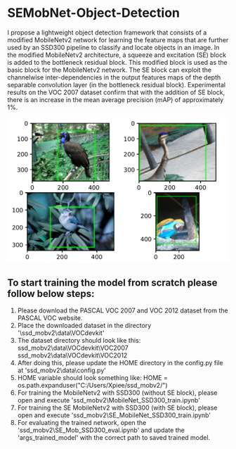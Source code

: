 # SEMobNet-Object-Detection

I propose a lightweight object detection framework that consists of a modified MobileNetv2 network for learning the feature maps that are further used by an SSD300 pipeline to classify and locate objects in an image. In the modified MobileNetv2 architecture, a squeeze and excitation (SE) block is added to the bottleneck residual block. This modified block is used as the basic block for the MobileNetv2 network. The SE block can exploit the channelwise inter-dependencies in the output features maps of the depth separable convolution layer (in the bottleneck residual block). Experimental results on the VOC 2007 dataset confirm that with the addition of SE block, there is an increase in the mean average precision (mAP) of approximately 1%.

![object detection: birds](images/birds.png)

## To start training the model from scratch please follow below steps:

1. Please download the PASCAL VOC 2007 and VOC 2012 dataset from the PASCAL VOC website.
2. Place the downloaded dataset in the directory '\ssd_mobv2\data\VOCdevkit'
3. The dataset directory should look like this:
    ssd_mobv2\data\VOCdevkit\VOC2007
    ssd_mobv2\data\VOCdevkit\VOC2012
4. After doing this, please update the HOME directory in the config.py file at 'ssd_mobv2\data\config.py'
5. HOME variable should look something like:
    HOME = os.path.expanduser("C:/Users/Xpiee/ssd_mobv2/")
6. For training the MobileNetv2 with SSD300 (without SE block), please open and execute 'ssd_mobv2\MobileNet_SSD300_train.ipynb'
7. For training the SE MobileNetv2 with SSD300 (with SE block), please open and execute 'ssd_mobv2\SE_MobileNet_SSD300_train.ipynb'
8. For evaluating the trained network, open the 'ssd_mobv2\SE_Mob_SSD300_eval.ipynb' and update the 'args_trained_model' with the correct path to saved trained model.
